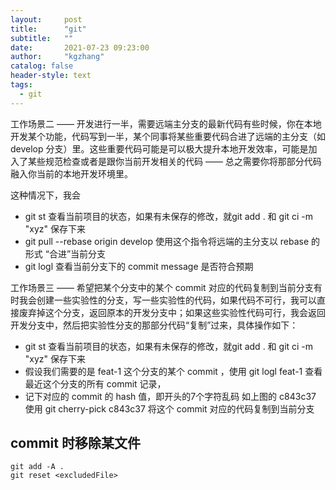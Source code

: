 ```yaml
---
layout:     post
title:      "git"
subtitle:   ""
date:       2021-07-23 09:23:00
author:     "kgzhang"
catalog: false
header-style: text
tags:
  - git
---
```


工作场景二 —— 开发进行一半，需要远端主分支的最新代码有些时候，你在本地开发某个功能，代码写到一半，某个同事将某些重要代码合进了远端的主分支（如 develop 分支）里。这些重要代码可能是可以极大提升本地开发效率，可能是加入了某些规范检查或者是跟你当前开发相关的代码 —— 总之需要你将那部分代码融入你当前的本地开发环境里。

这种情况下，我会
- git st 查看当前项目的状态，如果有未保存的修改，就git add . 和  git ci -m "xyz" 保存下来
- git pull --rebase origin develop 使用这个指令将远端的主分支以 rebase 的形式 “合进”当前分支
 - git logl 查看当前分支下的 commit message 是否符合预期
 
 
 工作场景三 —— 希望把某个分支中的某个 commit 对应的代码复制到当前分支有时我会创建一些实验性的分支，写一些实验性的代码，如果代码不可行，我可以直接废弃掉这个分支，返回原本的开发分支中；如果这些实验性代码可行，我会返回开发分支中，然后把实验性分支的那部分代码“复制”过来，具体操作如下：
 - git st 查看当前项目的状态，如果有未保存的修改，就git add . 和  git ci -m "xyz" 保存下来
 - 假设我们需要的是 feat-1 这个分支的某个 commit ，使用 git logl feat-1 查看最近这个分支的所有 commit 记录，
 - 记下对应的 commit 的 hash 值，即开头的7个字符乱码 如上图的 c843c37 使用 git cherry-pick c843c37 将这个 commit 对应的代码复制到当前分支

## commit 时移除某文件
```shell 
git add -A .
git reset <excludedFile>
```

